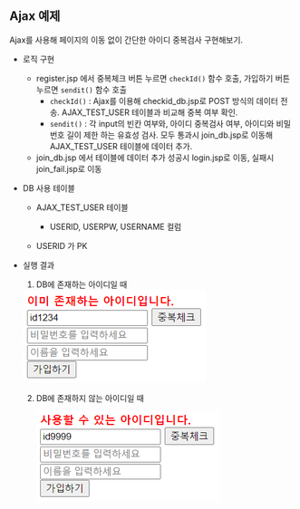 ## Ajax 예제 

Ajax를 사용해 페이지의 이동 없이 간단한 아이디 중복검사 구현해보기.

- 로직 구현

  - register.jsp 에서 중복체크 버튼 누르면 `checkId()` 함수 호출, 가입하기 버튼 누르면 `sendit()` 함수 호출
    - `checkId()` : Ajax를 이용해 checkid_db.jsp로 POST 방식의 데이터 전송. AJAX_TEST_USER 테이블과 비교해 중복 여부 확인. 
    - `sendit()` : 각 input의 빈칸 여부와, 아이디 중복검사 여부, 아이디와 비밀번호 길이 제한 하는 유효성 검사. 모두 통과시 join_db.jsp로 이동해 AJAX_TEST_USER 테이블에 데이터 추가.
  - join_db.jsp 에서 테이블에 데이터 추가 성공시 login.jsp로 이동, 실패시 join_fail.jsp로 이동

- DB 사용 테이블

  - AJAX_TEST_USER 테이블

    - USERID, USERPW, USERNAME 컬럼
  - USERID 가 PK
    

- 실행 결과

  1.  DB에 존재하는 아이디일 때

     <img src="./00_ajax_prac/images/img1.png">

  2. DB에 존재하지 않는 아이디일 때

     <img src="./00_ajax_prac/images/img2.png">



